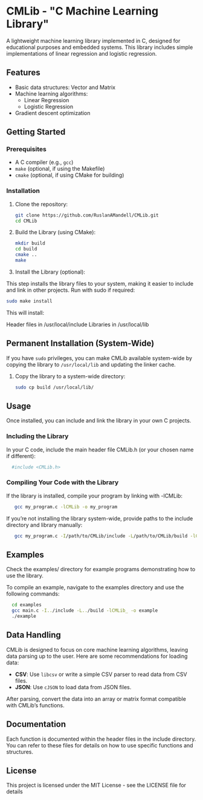 # CMLib - "C Machine Learning Library"

A lightweight machine learning library implemented in C, designed for educational purposes and embedded systems. This library includes simple implementations of linear regression and logistic regression.

## Features

- Basic data structures: Vector and Matrix
- Machine learning algorithms:
  - Linear Regression
  - Logistic Regression
- Gradient descent optimization

## Getting Started

### Prerequisites

- A C compiler (e.g., `gcc`)
- `make` (optional, if using the Makefile)
- `cmake` (optional, if using CMake for building)

### Installation

1. Clone the repository:

   ```bash
   git clone https://github.com/RuslanAMandell/CMLib.git
   cd CMLib

2. Build the Library (using CMake):
   
   ```bash
   mkdir build
   cd build
   cmake ..
   make

 3. Install the Library (optional):
    
   This step installs the library files to your system, making it easier to include and link in other projects. Run with sudo if required:
    
   ```bash
   sudo make install
   ```
  This will install:

  Header files in /usr/local/include
  Libraries in /usr/local/lib

## Permanent Installation (System-Wide)

If you have `sudo` privileges, you can make CMLib available system-wide by copying the library to `/usr/local/lib` and updating the linker cache.

1. Copy the library to a system-wide directory:

   ```bash
   sudo cp build /usr/local/lib/

## Usage

Once installed, you can include and link the library in your own C projects.

### Including the Library

In your C code, include the main header file CMLib.h (or your chosen name if different):

 ```bash
   #include <CMLib.h>
   ```

### Compiling Your Code with the Library

If the library is installed, compile your program by linking with -lCMLib:

```bash
   gcc my_program.c -lCMLib -o my_program
```

If you’re not installing the library system-wide, provide paths to the include directory and library manually:

```bash
   gcc my_program.c -I/path/to/CMLib/include -L/path/to/CMLib/build -lCMLib -o my_program
```

## Examples

Check the examples/ directory for example programs demonstrating how to use the library.

To compile an example, navigate to the examples directory and use the following commands:

```bash
  cd examples
  gcc main.c -I../include -L../build -lCMLib_ -o example
  ./example
```

## Data Handling

CMLib is designed to focus on core machine learning algorithms, leaving data parsing up to the user. Here are some recommendations for loading data:

- **CSV**: Use `libcsv` or write a simple CSV parser to read data from CSV files.
- **JSON**: Use `cJSON` to load data from JSON files.

After parsing, convert the data into an array or matrix format compatible with CMLib’s functions.

## Documentation

Each function is documented within the header files in the include directory. You can refer to these files for details on how to use specific functions and structures.

## License

This project is licensed under the MIT License - see the LICENSE file for details
